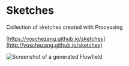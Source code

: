 # Sketches

Collection of sketches created with Processing

[https://voschezang.github.io/sketches](http://voschezang.github.io/sketches)

<img src="docs/img/flowfield_bw_90.jpg" alt="Screenshot of a generated Flowfield">
